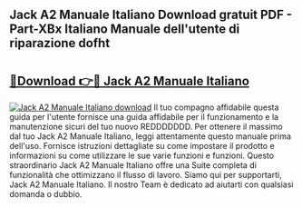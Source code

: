 ## Jack A2 Manuale Italiano Download gratuit PDF - Part-XBx Italiano Manuale dell'utente di riparazione dofht

# <h2><a href="http://dfgiu7.blite.top/?on=Jack+A2+Manuale+Italiano">🔗Download 👉🔴 Jack A2 Manuale Italiano</a></h2>

[![Jack A2 Manuale Italiano download](https://i.imgur.com/lujVjoI.png)](http://dfgiu7.blite.top/?on=Jack+A2+Manuale+Italiano)
Il tuo compagno affidabile questa guida per l'utente fornisce una guida affidabile per il funzionamento e la manutenzione sicuri del tuo nuovo REDDDDDDD. Per ottenere il massimo dal tuo Jack A2 Manuale Italiano, leggi attentamente questo manuale prima dell'uso. Fornisce istruzioni dettagliate su come impostare il prodotto e informazioni su come utilizzare le sue varie funzioni e funzioni. Questo straordinario Jack A2 Manuale Italiano offre una Suite completa di funzionalità che ottimizzano il flusso di lavoro. Siamo qui per supportarti, Jack A2 Manuale Italiano. Il nostro Team è dedicato ad aiutarti con qualsiasi domanda o dubbio.

